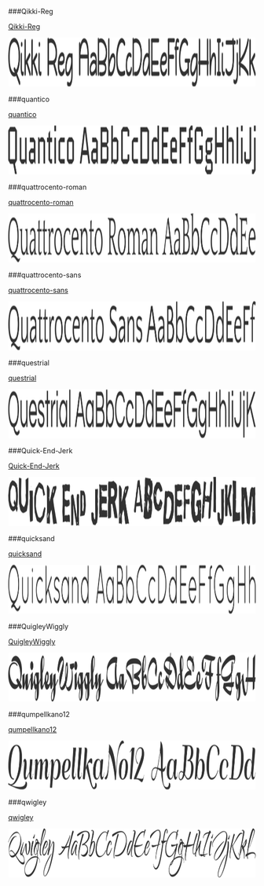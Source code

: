 ###Qikki-Reg

[Qikki-Reg](../../Fonts/Q/Qikki-Reg)

<img src="Qikki-Reg.png" width="710" height="100" />

###quantico

[quantico](../../Fonts/Q/quantico)

<img src="quantico.png" width="710" height="100" />

###quattrocento-roman

[quattrocento-roman](../../Fonts/Q/quattrocento-roman)

<img src="quattrocento-roman.png" width="710" height="100" />

###quattrocento-sans

[quattrocento-sans](../../Fonts/Q/quattrocento-sans)

<img src="quattrocento-sans.png" width="710" height="100" />

###questrial

[questrial](../../Fonts/Q/questrial)

<img src="questrial.png" width="710" height="100" />

###Quick-End-Jerk

[Quick-End-Jerk](../../Fonts/Q/Quick-End-Jerk)

<img src="Quick-End-Jerk.png" width="710" height="100" />

###quicksand

[quicksand](../../Fonts/Q/quicksand)

<img src="quicksand.png" width="710" height="100" />

###QuigleyWiggly

[QuigleyWiggly](../../Fonts/Q/QuigleyWiggly)

<img src="QuigleyWiggly.png" width="710" height="100" />

###qumpellkano12

[qumpellkano12](../../Fonts/Q/qumpellkano12)

<img src="qumpellkano12.png" width="710" height="100" />

###qwigley

[qwigley](../../Fonts/Q/qwigley)

<img src="qwigley.png" width="710" height="100" />
